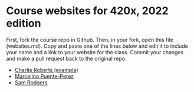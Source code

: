 # Course websites for 420x, 2022 edition
First, fork the course repo in Github. Then, in your fork, open this file (websites.md). Copy and paste one of the lines below and edit it to include your name and a link to your website for the class. Commit your changes and make a pull request back to the original repo.

- [Charlie Roberts (example)](https://charlie-roberts.com)
- [Marcelino Puente-Perez](https://github.com/marzpuente/mjpuenteperez420X/blob/main/README.md)
- [Sam Rodgers](https://github.com/samuelrodgers/CS420X_Sam_Rodgers)
